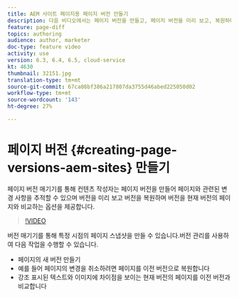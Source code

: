 ```yaml
---
title: AEM 사이트 페이지용 페이지 버전 만들기
description: 다음 비디오에서는 페이지 버전을 만들고, 페이지 버전을 미리 보고, 복원하며, 현재 페이지 버전을 저장된 페이지 버전과 비교하는 방법을 강조 표시합니다.
feature: page-diff
topics: authoring
audience: author, marketer
doc-type: feature video
activity: use
version: 6.3, 6.4, 6.5, cloud-service
kt: 4630
thumbnail: 32151.jpg
translation-type: tm+mt
source-git-commit: 67ca08bf386a217807da3755d46abed225050d02
workflow-type: tm+mt
source-wordcount: '143'
ht-degree: 27%

---
```



# 페이지 버전 {#creating-page-versions-aem-sites} 만들기

페이지 버전 매기기를 통해 컨텐츠 작성자는 페이지 버전을 만들어 페이지와 관련된 변경 사항을 추적할 수 있으며 버전을 미리 보고 버전을 복원하며 버전을 현재 버전의 페이지와 비교하는 옵션을 제공합니다.

>[!VIDEO](https://video.tv.adobe.com/v/32151?quality=9&learn=on)

버전 매기기를 통해 특정 시점의 페이지 스냅샷을 만들 수 있습니다.버전 관리를 사용하여 다음 작업을 수행할 수 있습니다.
* 페이지의 새 버전 만들기
* 예를 들어 페이지의 변경을 취소하려면 페이지를 이전 버전으로 복원합니다
* 강조 표시된 텍스트와 이미지에 차이점을 보이는 현재 버전의 페이지를 이전 버전과 비교합니다
